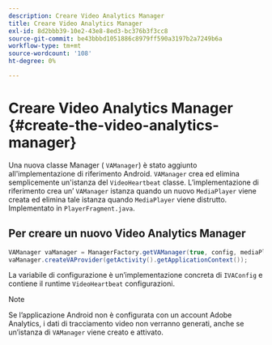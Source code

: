 ```yaml
---
description: Creare Video Analytics Manager
title: Creare Video Analytics Manager
exl-id: 8d2bbb39-10e2-43e8-8ed3-bc376b3f3cc8
source-git-commit: be43bbbd1051886c8979ff590a3197b2a7249b6a
workflow-type: tm+mt
source-wordcount: '108'
ht-degree: 0%

---
```


# Creare Video Analytics Manager {#create-the-video-analytics-manager}

Una nuova classe Manager ( `VAManager`) è stato aggiunto all&#39;implementazione di riferimento Android. `VAManager` crea ed elimina semplicemente un&#39;istanza del `VideoHeartbeat` classe. L’implementazione di riferimento crea un’ `VAManager` istanza quando un nuovo `MediaPlayer` viene creata ed elimina tale istanza quando `MediaPlayer` viene distrutto. Implementato in `PlayerFragment.java`.

## Per creare un nuovo Video Analytics Manager

```java
VAManager vaManager = ManagerFactory.getVAManager(true, config, mediaPlayer);  
vaManager.createVAProvider(getActivity().getApplicationContext()); 
```

La variabile di configurazione è un’implementazione concreta di `IVAConfig` e contiene il runtime `VideoHeartbeat` configurazioni.

>[!NOTE]
>
>Se l’applicazione Android non è configurata con un account Adobe Analytics, i dati di tracciamento video non verranno generati, anche se un’istanza di `VAManager` viene creato e attivato.
